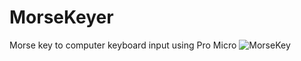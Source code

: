 # MorseKeyer
Morse key to computer keyboard input using Pro Micro
![MorseKey](https://user-images.githubusercontent.com/6476338/131379560-0adf9830-aa41-40e6-a2ad-921ce79b5d4a.jpg)
